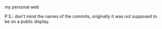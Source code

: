 my personal web 

P.S.: don't mind the names of the commits, originally it was not supposed to be on a public display.

